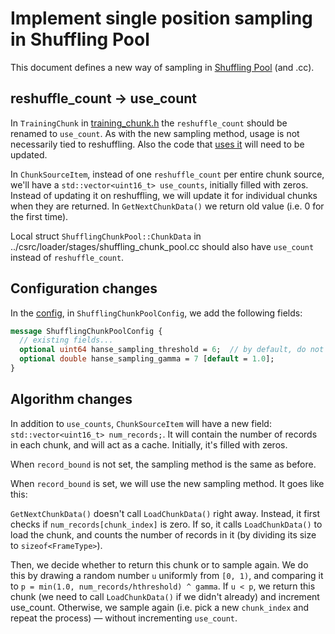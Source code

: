 # Implement single position sampling in Shuffling Pool

This document defines a new way of sampling in
[Shuffling Pool](../csrc/loader/stages/shuffling_chunk_pool.h) (and .cc).

## reshuffle_count -> use_count

In `TrainingChunk` in
[training_chunk.h](../csrc/loader/stages/training_chunk.h) the `reshuffle_count`
should be renamed to `use_count`. As with the new sampling method, usage is not
necessarily tied to reshuffling. Also the code that
[uses it](../csrs/loader/stages/chunk_unpacker.cc) will need to be updated.

In `ChunkSourceItem`, instead of one `reshuffle_count` per entire chunk source,
we'll have a `std::vector<uint16_t> use_counts`, initially filled with zeros.
Instead of updating it on reshuffling, we will update it for individual chunks
when they are returned. In `GetNextChunkData()` we return old value (i.e. 0 for
the first time).

Local struct `ShufflingChunkPool::ChunkData` in
../csrc/loader/stages/shuffling_chunk_pool.cc should also have `use_count`
instead of `reshuffle_count`.

## Configuration changes

In the [config](../proto/data_loader_config.proto), in `ShufflingChunkPoolConfig`,
we add the following fields:

```proto
message ShufflingChunkPoolConfig {
  // existing fields...
  optional uint64 hanse_sampling_threshold = 6;  // by default, do not use new sampling.
  optional double hanse_sampling_gamma = 7 [default = 1.0];
}
```

## Algorithm changes

In addition to `use_counts`, `ChunkSourceItem` will have a new field:
`std::vector<uint16_t> num_records;`. It will contain the number of records in
each chunk, and will act as a cache. Initially, it's filled with zeros.

When `record_bound` is not set, the sampling method is the same as before.

When `record_bound` is set, we will use the new sampling method. It goes like
this:

`GetNextChunkData()` doesn't call `LoadChunkData()` right away.
Instead, it first checks if `num_records[chunk_index]` is zero. If so, it
calls `LoadChunkData()` to load the chunk, and counts the number of records in
it (by dividing its size to `sizeof<FrameType>`).

Then, we decide whether to return this chunk or to sample again. We do this by
drawing a random number `u` uniformly from `[0, 1)`, and comparing it to
`p = min(1.0, num_records/hthreshold) ^ gamma`. If `u < p`, we return this chunk
(we need to call `LoadChunkData()` if we didn't already) and increment
use_count. Otherwise, we sample again (i.e. pick a new `chunk_index` and repeat
the process) — without incrementing `use_count`.